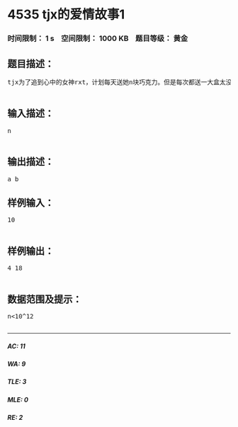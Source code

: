 # 4535 tjx的爱情故事1   
### 时间限制： 1 s&nbsp;&nbsp;&nbsp;&nbsp;空间限制： 1000 KB&nbsp;&nbsp;&nbsp;&nbsp;题目等级： 黄金  
## 题目描述：  

<pre>
tjx为了追到心中的女神rxt，计划每天送她n块巧克力。但是每次都送一大盒太没意思，tjx很有钱，于是他想每天将这n块巧克力等分成k份用纯金小盒子装起来；同时为了展示自己的才（财）能，他希望每天的k都不一样。当然，每一块巧克力的大小应该是一样的，所以不能切成小块。尽管tjx真的很有钱，他还是想知道，这样最多可以维持的天数a，以及他需要准备的纯金小盒子总数b。于是他找到了你，希望你帮帮他，他答应事成之后给你 ￥100000001%17 作为奖励。  

</pre>
  
  
## 输入描述：  

<pre>
n  

</pre>
  
  
## 输出描述：  

<pre>
a b
</pre>
  
  
## 样例输入：  

<pre>
10  

</pre>
  
  
## 样例输出：  

<pre>
4 18  

</pre>
  
  
## 数据范围及提示：  

<pre>
n<10^12  

</pre>
  
  
***  

##### AC: 11  
##### WA: 9  
##### TLE: 3  
##### MLE: 0  
##### RE: 2  

